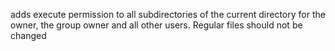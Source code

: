 adds execute permission to all subdirectories of the current directory for the owner, the group owner and all other users. Regular files should not be changed
